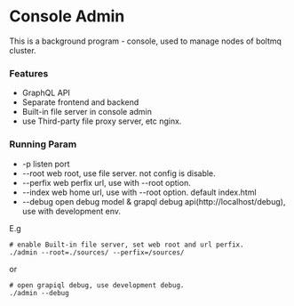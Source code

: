 # Console Admin

This is a background program - console, used to manage nodes of boltmq cluster.

### Features

* GraphQL API
* Separate frontend and backend
* Built-in file server in console admin
* use Third-party file proxy server, etc nginx.


### Running Param

* -p listen port
* --root web root, use file server. not config is disable.
* --perfix web perfix url, use with --root option.
* --index web home url, use with --root option. default index.html
* --debug open debug model & grapql debug api(http://localhost/debug), use with development env.

E.g
```
# enable Built-in file server, set web root and url perfix.
./admin --root=./sources/ --perfix=/sources/
```

or

```
# open grapiql debug, use development debug.
./admin --debug
```

